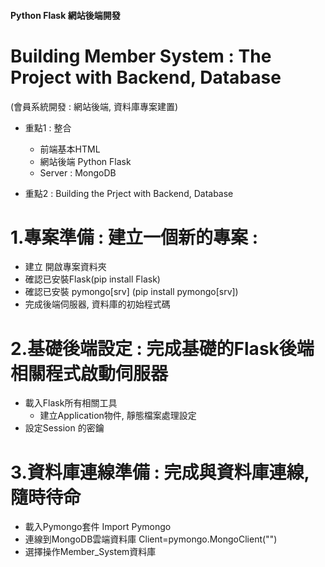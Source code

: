 #### Python Flask 網站後端開發 
# Building Member System : The Project with Backend, Database 
(會員系統開發 : 網站後端, 資料庫專案建置)

+ 重點1 : 整合
    + 前端基本HTML
    + 網站後端 Python Flask
    + Server : MongoDB

+ 重點2 : Building the Prject with Backend, Database


 # 1.專案準備 : 建立一個新的專案 : 

+ 建立 開啟專案資料夾
+ 確認已安裝Flask(pip install Flask)
+ 確認已安裝 pymongo[srv] (pip install pymongo[srv])
+ 完成後端伺服器, 資料庫的初始程式碼

# 2.基礎後端設定 : 完成基礎的Flask後端相關程式啟動伺服器 

+ 載入Flask所有相關工具
    + 建立Application物件, 靜態檔案處理設定
+ 設定Session 的密鑰


# 3.資料庫連線準備 : 完成與資料庫連線, 隨時待命

+ 載入Pymongo套件 
    Import Pymongo
+ 連線到MongoDB雲端資料庫
    Client=pymongo.MongoClient("")
+ 選擇操作Member_System資料庫

